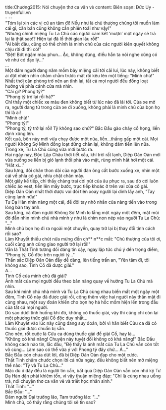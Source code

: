 title:Chương2015: Nói chuyện thơ ca văn vẻ
content:
Biên soạn: Đức Uy - truyenfull.vn<br>- --<br>"Tóm lại xin các vị cứ an tâm đi! Nếu như là chủ thượng chúng tôi muốn làm cái gì, căn bản cũng không cần phiền toái như vậy!"<br>"Nhưng chính miệng Tu La Chủ các người cam kết ‘mượn’ một ngày sẽ trả lại là thật sao!? Hiện tại đã lố thời gian lâu rồi!"<br>"Ai biết đâu, cũng có thể chính là minh chủ của các người kiên quyết không chịu rời đi thì có!"<br>"Đệt! Bớt ngậm máu phun... Ặc, không đúng, điều hắn ta nói nghe cũng có vẻ như có đạo lý..."<br>...<br>Một đám người đang năm mồm bảy miệng cãi tới cãi lui, lúc này, không biết ai đột nhiên nhìn chằm chằm trước mặt rồi kêu lên một tiếng: "Minh chủ!"<br>Nhất thời căn phòng trở nên an tĩnh lại, tất cả mọi người đều đồng loạt hướng về phía cánh cửa mà nhìn.<br>"Cái gì? Phong tỷ?"<br>"Phong tỷ trở lại rồi hả?"<br>Chỉ thấy một chiếc xe màu đen không biết từ lúc nào đã lái tới. Cửa xe mở ra, người đang từ trong cửa xe đi xuống, không phải là minh chủ của bọn họ thì là ai!<br>"Minh chủ!"<br>"Phong tỷ!"<br>"Phong tỷ, tỷ trở lại rồi! Tỷ không sao chứ?" Bắc Đẩu gào cháy cổ họng, liền định xông lên.<br>Kết quả, bên này mới vừa chạy được một nửa, liền...thắng gấp một cái. Mọi người Không Sợ Minh đồng loạt dừng chân lại, không dám tiến lên nữa.<br>Trong xe, Tu La Chủ cũng vừa mới bước ra.<br>Hai ngày nay, Độc Lập Châu thời tiết xấu, khí trời rất lạnh, Diệp Oản Oản mới vừa xuống xe liền bị gió lạnh thổi phả vào mặt, rùng mình hắt hơi một cái.<br>"Hắt xì..."<br>Sau lưng, đôi chân thon dài của người đàn ông cất bước xuống xe, nhìn một cái về phía cô gái, nhíu chặt chân mày.<br>Một giây kế tiếp, chỉ thấy chàng trai cởi nút của âu phục ra, sau đó cởi luôn chiếc áo vest, tiến lên mấy bước, trực tiếp khoác ở trên vai của cô gái.<br>Diệp Oản Oản nhất thời được voi đòi tiên xoay người lại dính lấy anh, "Tay cũng lạnh nữa!"<br>Tư Dạ Hàn nhìn nàng một cái, để đôi tay nhỏ nhắn của nàng tiến vào trong lòng bàn tay anh.<br>Sau lưng, cả đám người Không Sợ Minh lo lắng một ngày một đêm, mặt mũi đờ đẫn nhìn minh chủ nhà mình y như là chim non nép vào người Tu La Chủ: "..."<br>Minh chủ bọn họ đi ra ngoài một chuyến, quay trở lại bị thay đổi tính cách rồi sao?<br>Lâm Khuyết thiếu chút nữa mừng đến ch** n**c mắt: "Chủ thượng của tôi ơi, cuối cùng anh cũng giao người trở lại rồi!"<br>Vẫn là Thất Tinh tương đối đáng tin cậy, ngay lập tức chú ý đến trọng điểm, "Phong tỷ, Cổ độc trên người tỷ..."<br>Thần sắc Diệp Oản Oản đầy dễ dàng, lên tiếng trấn an, "Yên tâm đi, tôi không sao, Tình Cổ đã được giải."<br>A...<br>Tình Cổ của minh chủ đã giải?<br>Ánh mắt của mọi người đều theo bản năng quay về hướng Tu La Chủ mà nhìn.<br>Sau khi minh chủ nhà mình và Tu La Chủ cùng nhau biến mất một ngày một đêm, Tình Cổ này đã được giải rồi, cộng thêm việc hai người này thân mật đi cùng nhau, một suy đoán khiến cho bọn họ há hốc mồm hiện lên trong đầu của tất cả mọi người.<br>Dù sao dưới tình huống khi đó, không có thuốc giải, vậy thì cũng chỉ còn lại một phương thức giải Cổ độc duy nhất...<br>Lâm Khuyết vào lúc này cũng đang suy đoán, bởi vì hắn biết Cửu ca đã có thuốc giải được chuẩn bị sẵn.<br>Cho nên, rốt cuộc là Cửu ca dùng thuốc giải để giải Cổ, hay là...<br>"Không có khả năng! Chuyện này tuyệt đối không có khả năng!" Bắc Đẩu không cách nào tin, lắc đầu, "Đệ thấy là ánh mắt của Tu La Chủ vẫn còn tốt vô cùng... Làm sao có thể vừa ý với Phong tỷ đây chứ... Á..."<br>Bắc Đẩu còn chưa dứt lời, đã bị Diệp Oản Oản đạp cho một cước.<br>Thất Tinh châm chước chọn lời cả nửa ngày, đều không biết nên mở miệng thế nào: "Tỷ và Tu La Chủ..."<br>Mặc dù ở đây đều là người tin cẩn, bất quá Diệp Oản Oản vẫn còn nhớ kỹ Tư Dạ Hàn dặn phải khiêm tốn, vì vậy thuận miệng đáp: "Chỉ là cùng nhau uống trà, nói chuyện thơ ca văn vẻ và triết học nhân sinh."<br>Thất Tinh: "..."<br>Bắc Đẩu: "..."<br>Đám người Đại trưởng lão, Tam trưởng lão: "..."<br>Minh chủ, cô thấy rằng chúng tôi sẽ tin sao?
